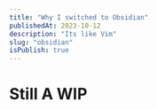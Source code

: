 ```yaml
---
title: "Why I switched to Obsidian"
publishedAt: 2023-10-12
description: "Its like Vim"
slug: "obsidian"
isPublish: true
---
```


# Still A WIP
